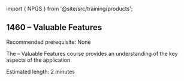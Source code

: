 import { NPGS } from '@site/src/training/products';

## 1460 <NPGS /> – Valuable Features

Recommended prerequisite: None

The <NPGS /> – Valuable Features course provides an understanding of the key aspects of the application.

Estimated length: 2 minutes
